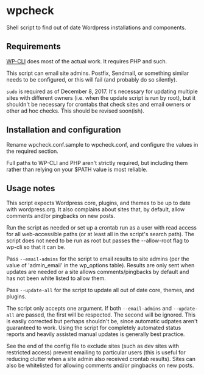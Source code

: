 # wpcheck

Shell script to find out of date Wordpress installations and components.

## Requirements

[WP-CLI](http://wp-cli.org/) does most of the actual work.  It requires PHP and such.

This script can email site admins.  Postfix, Sendmail, or something similar needs to be configured, or this will fail (and probably do so silently).

`sudo` is required as of December 8, 2017. It's necessary for updating multiple sites with different owners (i.e. when the update script is run by root), but it shouldn't be necessary for crontabs that check sites and email owners or other ad hoc checks.  This should be revised soon(ish).

## Installation and configuration

Rename wpcheck.conf.sample to wpcheck.conf, and configure the values in the required section.

Full paths to WP-CLI and PHP aren't strictly required, but including them rather than relying on your $PATH value is most reliable.

## Usage notes

This script expects Wordpress core, plugins, and themes to be up to date with wordpress.org.  It also complains about sites that, by default, allow comments and/or pingbacks on new posts.

Run the script as needed or set up a crontab run as a user with read access for all web-accessible paths (or at least all in the script's search path).  The script does not need to be run as root but passes the --allow-root flag to wp-cli so that it can be.

Pass `--email-admins` for the script to email results to site admins (per the value of 'admin_email' in the wp_options table).  Results are only sent when updates are needed or a site allows comments/pingbacks by default and has not been white listed to allow them.

Pass `--update-all` for the script to update all out of date core, themes, and plugins.

The script only accepts one argument.  If both `--email-admins` and `--update-all` are passed, the first will be respected.  The second will be ignored.  This is easily corrected but perhaps shouldn't be, since automatic udpates aren't guaranteed to work.  Using the script for completely automated status reports and heavily assisted manual updates is generally best practice.

See the end of the config file to exclude sites (such as dev sites with restricted access) prevent emailing to particular users (this is useful for reducing clutter when a site admin also received crontab results).  Sites can also be whitelisted for allowing comments and/or pingbacks on new posts.

